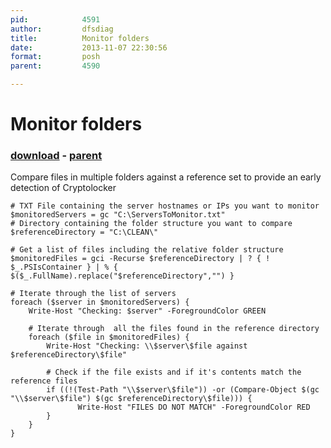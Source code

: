 ```yaml
---
pid:            4591
author:         dfsdiag
title:          Monitor folders
date:           2013-11-07 22:30:56
format:         posh
parent:         4590

---
```


# Monitor folders

### [download](//scripts/4591.ps1) - [parent](//scripts/4590.md)

Compare files in multiple folders against a reference set to provide an early detection of Cryptolocker

```posh
# TXT File containing the server hostnames or IPs you want to monitor
$monitoredServers = gc "C:\ServersToMonitor.txt"
# Directory containing the folder structure you want to compare
$referenceDirectory = "C:\CLEAN\"

# Get a list of files including the relative folder structure
$monitoredFiles = gci -Recurse $referenceDirectory | ? { ! $_.PSIsContainer } | % { $($_.FullName).replace("$referenceDirectory","") }

# Iterate through the list of servers
foreach ($server in $monitoredServers) {
    Write-Host "Checking: $server" -ForegroundColor GREEN
    
    # Iterate through  all the files found in the reference directory
    foreach ($file in $monitoredFiles) {
        Write-Host "Checking: \\$server\$file against $referenceDirectory\$file"
        
        # Check if the file exists and if it's contents match the reference files
        if ((!(Test-Path "\\$server\$file")) -or (Compare-Object $(gc "\\$server\$file") $(gc $referenceDirectory\$file))) {
               Write-Host "FILES DO NOT MATCH" -ForegroundColor RED
        }
    }
}
```
